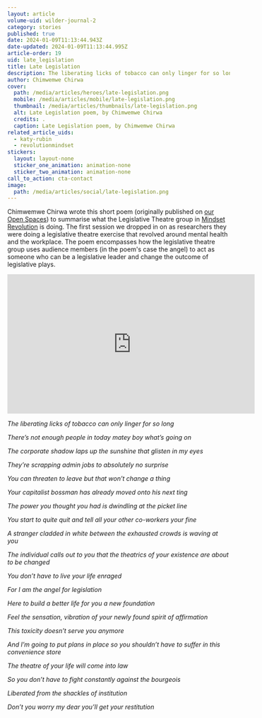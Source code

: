 ```yaml
---
layout: article
volume-uid: wilder-journal-2
category: stories
published: true
date: 2024-01-09T11:13:44.943Z
date-updated: 2024-01-09T11:13:44.995Z
article-order: 19
uid: late_legislation
title: Late Legislation
description: The liberating licks of tobacco can only linger for so long...
author: Chimwemwe Chirwa
cover:
  path: /media/articles/heroes/late-legislation.png
  mobile: /media/articles/mobile/late-legislation.png
  thumbnail: /media/articles/thumbnails/late-legislation.png
  alt: Late Legislation poem, by Chimwemwe Chirwa
  credits: .
  caption: Late Legislation poem, by Chimwemwe Chirwa
related_article_uids:
  - katy-rubin
  - revolutionmindset
stickers:
  layout: layout-none
  sticker_one_animation: animation-none
  sticker_two_animation: animation-none
call_to_action: cta-contact
image:
  path: /media/articles/social/late-legislation.png
---
```

Chimwemwe Chirwa wrote this short poem (originally published on [our Open Spaces](https://openspaces.platoniq.net/processes/mindset-revolution-resources/f/386/posts/82?locale=es)) to summarise what the Legislative Theatre group in [Mindset Revolution](https://next.journal.platoniq.net/en/wilder-journal-2/futures/revolutionmindset/) is doing. The first session we dropped in on as researchers they were doing a legislative theatre exercise that revolved around mental health and the workplace. The poem encompasses how the legislative theatre group uses audience members (in the poem's case the angel) to act as someone who can be a legislative leader and change the outcome of legislative plays.

<iframe width="560" height="315" src="https://www.youtube.com/embed/Y49cu3_k1eE" title="YouTube video player" frameborder="0" allow="accelerometer; autoplay; clipboard-write; encrypted-media; gyroscope; picture-in-picture; web-share" allowfullscreen></iframe>

*The liberating licks of tobacco can only linger for so long*

*There’s not enough people in today matey boy what’s going on*

*The corporate shadow laps up the sunshine that glisten in my eyes*

*They’re scrapping admin jobs to absolutely no surprise*

*You can threaten to leave but that won’t change a thing*

*Your capitalist bossman has already moved onto his next ting*

*The power you thought you had is dwindling at the picket line*

*You start to quite quit and tell all your other co-workers your fine*

*A stranger cladded in white between the exhausted crowds is waving at you*

*The individual calls out to you that the theatrics of your existence are about to be changed*

*You don’t have to live your life enraged* 

*For I am the angel for legislation*

*Here to build a better life for you a new foundation*

*Feel the sensation, vibration of your newly found spirit of affirmation*

*This toxicity doesn’t serve you anymore* 

*And I’m going to put plans in place so you shouldn’t have to suffer in this convenience store*

*The theatre of your life will come into law* 

*So you don’t have to fight constantly against the bourgeois* 

*Liberated from the shackles of institution* 

*Don’t you worry my dear you’ll get your restitution*

